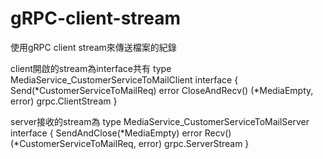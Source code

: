 # gRPC-client-stream
使用gRPC client stream來傳送檔案的紀錄

client開啟的stream為interface共有
type MediaService_CustomerServiceToMailClient interface {
	Send(*CustomerServiceToMailReq) error
	CloseAndRecv() (*MediaEmpty, error)
	grpc.ClientStream
}

server接收的stream為
type MediaService_CustomerServiceToMailServer interface {
	SendAndClose(*MediaEmpty) error
	Recv() (*CustomerServiceToMailReq, error)
	grpc.ServerStream
}
